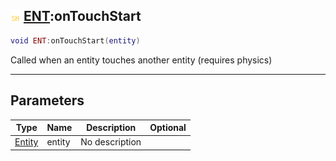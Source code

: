 ## ![shared](../../.gitbook/assets/shared.png) [ENT](ent):onTouchStart

```lua
void ENT:onTouchStart(entity)
```

Called when an entity touches another entity (requires physics)

------
## Parameters

| Type   | Name | Description | Optional |
| ------ | ---- | ----------- | -------: |
| [Entity](entity) | entity | No description |  |

